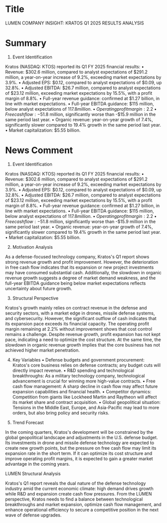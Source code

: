 # Title
LUMEN COMPANY INSIGHT: KRATOS Q1 2025 RESULTS ANALYSIS

# Summary
1. Event Identification

Kratos (NASDAQ: KTOS) reported its Q1 FY 2025 financial results:
   • Revenue: $302.6 million, compared to analyst expectations of $291.2 million, a year-on-year increase of 9.2%, exceeding market expectations by 3.9%.
   • Adjusted EPS: $0.12, compared to analyst expectations of $0.09, up 32.8%.
   • Adjusted EBITDA: $26.7 million, compared to analyst expectations of $23.12 million, exceeding market expectations by 15.5%, with a profit margin of 8.8%.
   • Full-year revenue guidance: confirmed at $1.27 billion, in line with market expectations.
   • Full-year EBITDA guidance: $115 million, below analyst expectations of $117.8 million.
   • Operating profit margin: 2.2%, unchanged from the same period last year.
   • Free cash flow: -$51.8 million, significantly worse than -$15.9 million in the same period last year.
   • Organic revenue: year-on-year growth of 7.4%, significantly slower compared to 19.4% growth in the same period last year.
   • Market capitalization: $5.55 billion.

# News Comment
1. Event Identification

Kratos (NASDAQ: KTOS) reported its Q1 FY 2025 financial results:
   • Revenue: $302.6 million, compared to analyst expectations of $291.2 million, a year-on-year increase of 9.2%, exceeding market expectations by 3.9%.
   • Adjusted EPS: $0.12, compared to analyst expectations of $0.09, up 32.8%.
   • Adjusted EBITDA: $26.7 million, compared to analyst expectations of $23.12 million, exceeding market expectations by 15.5%, with a profit margin of 8.8%.
   • Full-year revenue guidance: confirmed at $1.27 billion, in line with market expectations.
   • Full-year EBITDA guidance: $115 million, below analyst expectations of $117.8 million.
   • Operating profit margin: 2.2%, unchanged from the same period last year.
   • Free cash flow: -$51.8 million, significantly worse than -$15.9 million in the same period last year.
   • Organic revenue: year-on-year growth of 7.4%, significantly slower compared to 19.4% growth in the same period last year.
   • Market capitalization: $5.55 billion.

2. Motivation Analysis

As a defense-focused technology company, Kratos's Q1 report shows strong revenue growth and profit improvement. However, the deterioration in free cash flow indicates that its expansion or new project investments may have consumed substantial cash. Additionally, the slowdown in organic revenue growth suggests a degree of market demand weakness, and the full-year EBITDA guidance being below market expectations reflects uncertainty about future growth.

3. Structural Perspective

Kratos's growth mainly relies on contract revenue in the defense and security sectors, with a market edge in drones, missile defense systems, and cybersecurity. However, the significant outflow of cash indicates that its expansion pace exceeds its financial capacity. The operating profit margin remaining at 2.2% without improvement shows that cost control remains a challenge. Despite revenue growth, profit expansion has not kept pace, indicating a need to optimize the cost structure. At the same time, the slowdown in organic revenue growth implies that the core business has not achieved higher market penetration.

4. Key Variables
   • Defense budgets and government procurement: Kratos's core business relies on defense contracts; any budget cuts will directly impact revenue.
   • R&D spending and technological breakthroughs: As a military technology company, technological advancement is crucial for winning more high-value contracts.
   • Free cash flow management: A sharp decline in cash flow may affect future expansion capabilities and financial health.
   • Competitor dynamics: Competition from giants like Lockheed Martin and Raytheon will affect its market share and contract acquisition.
   • Global geopolitical situation: Tensions in the Middle East, Europe, and Asia-Pacific may lead to more orders, but also bring policy and security risks.

5. Trend Forecast

In the coming quarters, Kratos's development will be constrained by the global geopolitical landscape and adjustments in the U.S. defense budget. Its investments in drone and missile defense technology are expected to create new growth points, but the pressure on free cash flow may limit its expansion rate in the short term. If it can optimize its cost structure and improve operating profit margins, it is expected to gain a greater market advantage in the coming years.

LUMEN Structural Analysis

Kratos's Q1 report reveals the dual nature of the defense technology industry amid the current economic climate: high demand drives growth while R&D and expansion create cash flow pressures. From the LUMEN perspective, Kratos needs to find a balance between technological breakthroughs and market expansion, optimize cash flow management, and enhance operational efficiency to secure a competitive position in the next wave of defense upgrades.

